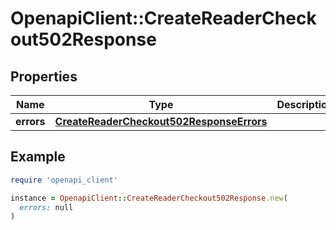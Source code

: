 # OpenapiClient::CreateReaderCheckout502Response

## Properties

| Name | Type | Description | Notes |
| ---- | ---- | ----------- | ----- |
| **errors** | [**CreateReaderCheckout502ResponseErrors**](CreateReaderCheckout502ResponseErrors.md) |  | [optional] |

## Example

```ruby
require 'openapi_client'

instance = OpenapiClient::CreateReaderCheckout502Response.new(
  errors: null
)
```

